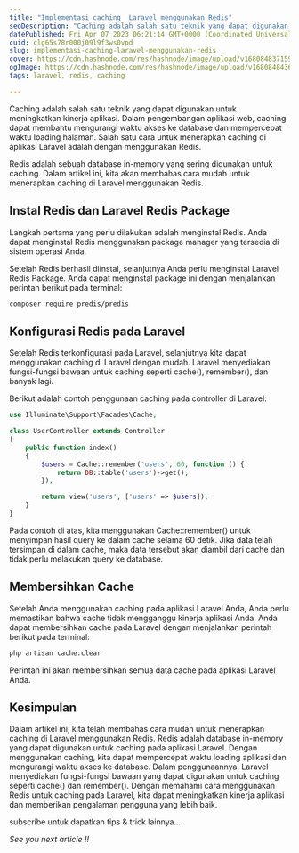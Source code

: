 ```yaml
---
title: "Implementasi caching  Laravel menggunakan Redis"
seoDescription: "Caching adalah salah satu teknik yang dapat digunakan untuk meningkatkan kinerja aplikasi."
datePublished: Fri Apr 07 2023 06:21:14 GMT+0000 (Coordinated Universal Time)
cuid: clg65s78r000j09l9f3ws0vpd
slug: implementasi-caching-laravel-menggunakan-redis
cover: https://cdn.hashnode.com/res/hashnode/image/upload/v1680848371599/dfc130af-9ba7-4ab7-b733-419d02de17b2.png
ogImage: https://cdn.hashnode.com/res/hashnode/image/upload/v1680848436072/f41db5fc-cc4b-49f9-ae7e-1c2bf2d04bf4.png
tags: laravel, redis, caching

---
```


Caching adalah salah satu teknik yang dapat digunakan untuk meningkatkan kinerja aplikasi. Dalam pengembangan aplikasi web, caching dapat membantu mengurangi waktu akses ke database dan mempercepat waktu loading halaman. Salah satu cara untuk menerapkan caching di aplikasi Laravel adalah dengan menggunakan Redis.

Redis adalah sebuah database in-memory yang sering digunakan untuk caching. Dalam artikel ini, kita akan membahas cara mudah untuk menerapkan caching di Laravel menggunakan Redis.

## Instal Redis dan Laravel Redis Package

Langkah pertama yang perlu dilakukan adalah menginstal Redis. Anda dapat menginstal Redis menggunakan package manager yang tersedia di sistem operasi Anda.

Setelah Redis berhasil diinstal, selanjutnya Anda perlu menginstal Laravel Redis Package. Anda dapat menginstal package ini dengan menjalankan perintah berikut pada terminal:

```bash
composer require predis/predis
```

## Konfigurasi Redis pada Laravel

Setelah Redis terkonfigurasi pada Laravel, selanjutnya kita dapat menggunakan caching di Laravel dengan mudah. Laravel menyediakan fungsi-fungsi bawaan untuk caching seperti cache(), remember(), dan banyak lagi.

Berikut adalah contoh penggunaan caching pada controller di Laravel:

```php
use Illuminate\Support\Facades\Cache;

class UserController extends Controller
{
    public function index()
    {
        $users = Cache::remember('users', 60, function () {
            return DB::table('users')->get();
        });

        return view('users', ['users' => $users]);
    }
}
```

Pada contoh di atas, kita menggunakan Cache::remember() untuk menyimpan hasil query ke dalam cache selama 60 detik. Jika data telah tersimpan di dalam cache, maka data tersebut akan diambil dari cache dan tidak perlu melakukan query ke database.

## Membersihkan Cache

Setelah Anda menggunakan caching pada aplikasi Laravel Anda, Anda perlu memastikan bahwa cache tidak mengganggu kinerja aplikasi Anda. Anda dapat membersihkan cache pada Laravel dengan menjalankan perintah berikut pada terminal:

```bash
php artisan cache:clear
```

Perintah ini akan membersihkan semua data cache pada aplikasi Laravel Anda.

## Kesimpulan

Dalam artikel ini, kita telah membahas cara mudah untuk menerapkan caching di Laravel menggunakan Redis. Redis adalah database in-memory yang dapat digunakan untuk caching pada aplikasi Laravel. Dengan menggunakan caching, kita dapat mempercepat waktu loading aplikasi dan mengurangi waktu akses ke database. Dalam penggunaannya, Laravel menyediakan fungsi-fungsi bawaan yang dapat digunakan untuk caching seperti cache() dan remember(). Dengan memahami cara menggunakan Redis untuk caching pada Laravel, kita dapat meningkatkan kinerja aplikasi dan memberikan pengalaman pengguna yang lebih baik.

subscribe untuk dapatkan tips & trick lainnya...

*See you next article !!*